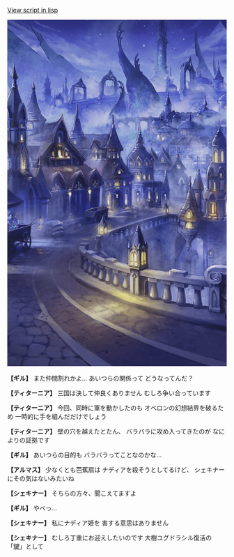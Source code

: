 [View script in lisp](../scripts/100103013.txt)

![101_city_night3.png](../images/backgrounds/101_city_night3.png)

**【ギル】**
また仲間割れかよ…
あいつらの関係って
どうなってんだ？

**【ティターニア】**
三国は決して仲良くありません
むしろ争い合っています

**【ティターニア】**
今回、同時に軍を動かしたのも
オベロンの幻想結界を破るため
一時的に手を組んだだけでしょう

**【ティターニア】**
壁の穴を越えたとたん、
バラバラに攻め入ってきたのが
なによりの証拠です

**【ギル】**
あいつらの目的も
バラバラってことなのかな…

**【アルマス】**
少なくとも芭蕉扇は
ナディアを殺そうとしてるけど、
シェキナーにその気はないみたいね

**【シェキナー】**
そちらの方々、聞こえてますよ

**【ギル】**
やべっ…

**【シェキナー】**
私にナディア姫を
害する意思はありません

**【シェキナー】**
むしろ丁重にお迎えしたいのです
大樹ユグドラシル復活の「鍵」として